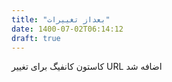 ```yaml
---
title: "بعداز تغییرات"
date: 1400-07-02T06:14:12
draft: true
---
```


کاستون کانفیگ برای تغییر URL اضافه شد